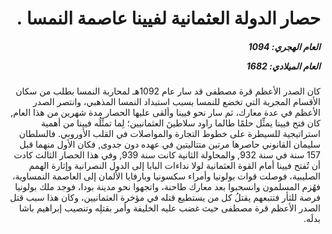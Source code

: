 <h1 dir="rtl">حصار الدولة العثمانية لفيينا عاصمة النمسا .</h1>

<h5 dir="rtl">العام الهجري:  1094

العام الميلادي: 1682

</h5>

<p dir="rtl">كان الصدر الأعظم قرة مصطفى قد سار عام 1092هـ لمحاربة النمسا بطلب من سكان الأقسام المجرية التي تخضع للنمسا بسبب استبداد النمسا المذهبي، وانتصر الصدر الأعظم في عدة معارك، ثم سار نحو فيينا وألقى عليها الحصار مدة شهرين من هذا العام, كان فتح فيينا يمثِّل حلمًا طالما راود سلاطينَ العثمانيين؛ لِما تمثِّلُه فيينا من أهمية استراتيجية للسيطرة على خطوط التجارة والمواصلات في القلب الأوروبي. فالسلطان سليمان القانوني حاصرها مرتين متتاليتين في عهده دون جدوى, فكان الأول منهما قبل 157 سنة في سنة 932, والمحاولة الثانية كانت سنة 939, وفي هذا الحصار الثالث كادت أن تُفتح فيينا أمام القوة العثمانية لولا نداءات البابا إلى الدول النصرانية وإثارة الهمم الصليبية، فوصلت قوات بولونيا وأمراء سكسونيا وبارفايا الألمان إلى العاصمة النمساوية، فهُزم المسلمون وانسحبوا بعد معارك طاحنة، واتجهوا نحو مدينة بودا، فوجد ملك بولونيا فرصة للثأر فتتبعهم يقتلُ كل من يستطيع قتله في مؤخرة العثمانيين، وكان هذا سبب قتل الصدر الأعظم قرة مصطفى حيث غضب عليه الخليفة وأمر بقتلِه وتنصيب إبراهيم باشا بدلَه.</p></br>
